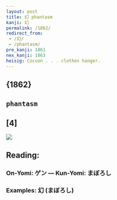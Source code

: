 ```yaml
---
layout: post
title: 幻 phantasm
kanji: 幻
permalink: /1862/
redirect_from:
 - /幻/
 - /phantasm/
pre_kanji: 1861
nex_kanji: 1863
heisig: Cocoon . . . clothes hanger.
---
```


## {1862}

## `phantasm`

## [4]

<div class="stroke"><img src="E5B9BB.png" /></div>

## Reading:

### On-Yomi: ゲン &mdash; Kun-Yomi: まぼろし

### Examples: 幻 (まぼろし)
